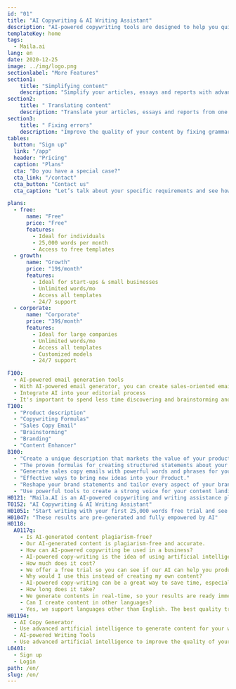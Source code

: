 ```yaml
---
id: "01"
title: "AI Copywriting & AI Writing Assistant"
description: "AI-powered copywriting tools are designed to help you quickly write content for your brand."
templateKey: home
tags:
  - Maila.ai
lang: en
date: 2020-12-25
image: ../img/logo.png
sectionlabel: "More Features"
section1:
    title: "Simplifying content"
    description: "Simplify your articles, essays and reports with advanced artificial intelligence."
section2:
    title: " Translating content"
    description: "Translate your articles, essays and reports from one language to another."
section3:
    title: " Fixing errors"
    description: "Improve the quality of your content by fixing grammar errors, spelling mistakes and stylistic errors."
tables:
  button: "Sign up"
  link: "/app"
  header: "Pricing"
  caption: "Plans"
  cta: "Do you have a special case?"
  cta_link: "/contact"
  cta_button: "Contact us"
  cta_caption: "Let’s talk about your specific requirements and see how we can help you."

plans:
  - free:
      name: "Free"
      price: "Free"
      features:
        - Ideal for individuals
        - 25,000 words per month
        - Access to free templates
  - growth:
      name: "Growth"
      price: "19$/month"
      features:
        - Ideal for start-ups & small businesses
        - Unlimited words/mo
        - Access all templates
        - 24/7 support
  - corporate:
      name: "Corporate"
      price: "39$/month"
      features:
        - Ideal for large companies
        - Unlimited words/mo
        - Access all templates
        - Customized models
        - 24/7 support

F100:
  - AI-powered email generation tools
  - With AI-powered email generator, you can create sales-oriented emails that will motivate your audience to take action. Simply enter some product information, and our advanced engine will generate a marketing message that takes your product to the next level.
  - Integrate AI into your editorial process
  - It's important to spend less time discovering and brainstorming and more time actually producing results. By incorporating AI algorithms into your editorial process, you can bring new ideas into your business. no matter if you need to write a blog post, create content for a website or create a marketing email, our platform can help you speed up your writing process.
T100:
  - "Product description"
  - "Copywriting Formulas"
  - "Sales Copy Email"
  - "Brainstorming"
  - "Branding"
  - "Content Enhancer"
B100: 
  - "Create a unique description that markets the value of your product."
  - "The proven formulas for creating structured statements about your product."
  - "Generate sales copy emails with powerful words and phrases for your product."
  - "Effective ways to bring new ideas into your Product."
  - "Reshape your brand statements and tailor every aspect of your brand to communicate its strengths and values."
  - "Use powerful tools to create a strong voice for your content landing pages."
H0121: "Maila.AI is an AI-powered copywriting and writing assistance platform that enables you to produce professional-grade content in a few minutes."
T0152: "AI Copywriting & AI Writing Assistant"
H01051: "Start writing with your first 25,000 words free trial and see if your work improves."
H01047: "These results are pre-generated and fully empowered by AI"
H0118:
  A0117q:
    - Is AI-generated content plagiarism-free? 
    - Our AI-generated content is plagiarism-free and accurate.
    - How can AI-powered copywriting be used in a business?
    - AI-powered copy-writing is the idea of using artificial intelligence to write content for your company. This type of copy-writing can be used for a number of different aspects of your company, such as your product descriptions, social media updates, email subject lines, and more.
    - How much does it cost?
    - We offer a free trial so you can see if our AI can help you produce great content.
    - Why would I use this instead of creating my own content?
    - AI-powered copy-writing can be a great way to save time, especially if you are short on staff. Automated writing can produce content at a quicker rate than having a human writer do it.
    - How long does it take?
    - We generate contents in real-time, so your results are ready immediately. As our copy generation engine is completely automated, it also allows us to scale our output to match your needs.
    - Can I create content in other languages?
    - Yes, we support languages other than English. The best quality translations are currently available in English.
H01194: 
  - AI Copy Generator
  - Use advanced artificial intelligence to generate content for your website, blog or marketing materials.
  - AI-powered Writing Tools
  - Use advanced artificial intelligence to improve the quality of your content by fixing style and grammar errors.
L0401:
  - Sign up
  - Login
path: /en/
slug: /en/
---
```



